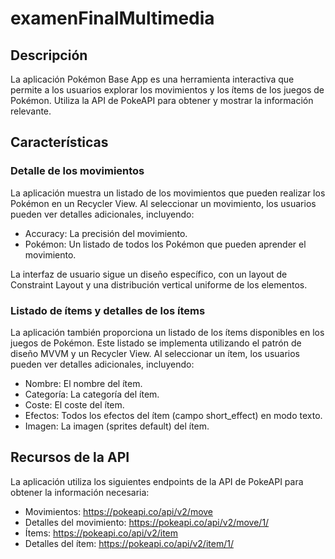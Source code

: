# examenFinalMultimedia
 
## Descripción

La aplicación Pokémon Base App es una herramienta interactiva que permite a los usuarios explorar los movimientos y los ítems de los juegos de Pokémon. Utiliza la API de PokeAPI para obtener y mostrar la información relevante.

## Características

### Detalle de los movimientos

La aplicación muestra un listado de los movimientos que pueden realizar los Pokémon en un Recycler View. Al seleccionar un movimiento, los usuarios pueden ver detalles adicionales, incluyendo:

- Accuracy: La precisión del movimiento.
- Pokémon: Un listado de todos los Pokémon que pueden aprender el movimiento.

La interfaz de usuario sigue un diseño específico, con un layout de Constraint Layout y una distribución vertical uniforme de los elementos.

### Listado de ítems y detalles de los ítems

La aplicación también proporciona un listado de los ítems disponibles en los juegos de Pokémon. Este listado se implementa utilizando el patrón de diseño MVVM y un Recycler View. Al seleccionar un ítem, los usuarios pueden ver detalles adicionales, incluyendo:

- Nombre: El nombre del ítem.
- Categoría: La categoría del ítem.
- Coste: El coste del ítem.
- Efectos: Todos los efectos del ítem (campo short_effect) en modo texto.
- Imagen: La imagen (sprites default) del ítem.

## Recursos de la API

La aplicación utiliza los siguientes endpoints de la API de PokeAPI para obtener la información necesaria:

- Movimientos: https://pokeapi.co/api/v2/move
- Detalles del movimiento: https://pokeapi.co/api/v2/move/1/
- Ítems: https://pokeapi.co/api/v2/item
- Detalles del ítem: https://pokeapi.co/api/v2/item/1/
